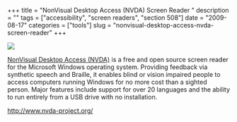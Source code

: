 +++
title = "NonVisual Desktop Access (NVDA) Screen Reader     "
description = ""
tags = ["accessibility", "screen readers", "section 508"]
date = "2009-08-17"
categories = ["tools"]
slug = "nonvisual-desktop-access-nvda-screen-reader"
+++


<div class="tool-screenshot mb1"><a href="http://www.nvda-project.org/"><img id="bluga-thumbnail-2835" class="bluga-thumbnail custom" src="/media/bluga/
wt52328aa895d5d_custom.jpg"/></a></div><p><a href="http://www.nvda-project.org/">NonVisual Desktop Access (NVDA)</a> is a free and open source screen reader for the Microsoft Windows operating system. Providing feedback via synthetic speech and Braille, it enables blind or vision impaired people to access computers running Windows for no more cost than a sighted person. Major features include support for over 20 languages and the ability to run entirely from a USB drive with no installation.</p>
  
<p><a href="http://www.nvda-project.org/">http://www.nvda-project.org/</a></p>
      

